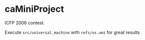 # caMiniProject

ICFP 2006 contest.

Execute `src/universal_machine` with `refs/os.umz` for great results
